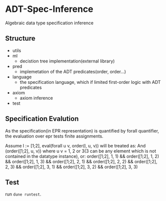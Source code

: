 # ADT-Spec-Inference
Algebraic data type specification inference

## Structure

- utils
- ml
  + decistion tree implementation(external library)
- pred
  + implemetation of the ADT predicates(order, order...)
- language
  + the specification language, which if limited first-order logic with ADT predicates
- axiom
  + axiom inference
- test

## Specification Evalution

As the specification(in EPR representation) is quantified by forall quantifier, the evaluation over epr tests finite assignments.

Assume l := [1;2], eval(forall u v, order(l, u, v)) will be treated as:
 And (order([1;2], u, v)) where u v = 1, 2 or 3(3 can be any element which is not contained in the datatype instance), or:
 order([1;2], 1, 1) && order([1;2], 1, 2) && order([1;2], 1, 3) &&
 order([1;2], 2, 1) && order([1;2], 2, 2) && order([1;2], 2, 3) &&
 order([1;2], 3, 1) && order([1;2], 3, 2) && order([1;2], 3, 3)

## Test

run `dune runtest`.
